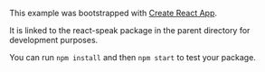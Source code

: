 This example was bootstrapped with [Create React App](https://github.com/facebook/create-react-app).

It is linked to the react-speak package in the parent directory for development purposes.

You can run `npm install` and then `npm start` to test your package.
